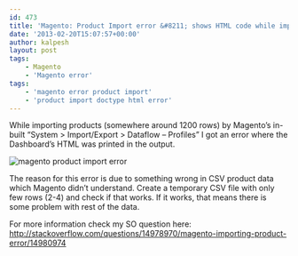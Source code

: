 ```yaml
---
id: 473
title: 'Magento: Product Import error &#8211; shows HTML code while importing'
date: '2013-02-20T15:07:57+00:00'
author: kalpesh
layout: post
tags:
    - Magento
    - 'Magento error'
tags:
    - 'magento error product import'
    - 'product import doctype html error'
---
```


While importing products (somewhere around 1200 rows) by Magento’s in-built “System > Import/Export > Dataflow – Profiles” I got an error where the Dashboard’s HTML was printed in the output.

![magento product import error](http://ka.lpe.sh/wp-content/uploads/2013/02/import_error.png)

The reason for this error is due to something wrong in CSV product data which Magento didn’t understand. Create a temporary CSV file with only few rows (2-4) and check if that works. If it works, that means there is some problem with rest of the data.

For more information check my SO question here: <http://stackoverflow.com/questions/14978970/magento-importing-product-error/14980974>